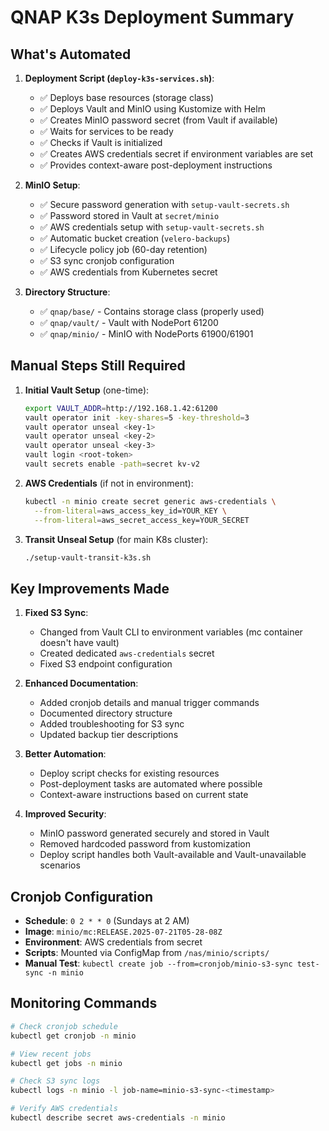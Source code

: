 # QNAP K3s Deployment Summary

## What's Automated

1. **Deployment Script (`deploy-k3s-services.sh`)**:
   - ✅ Deploys base resources (storage class)
   - ✅ Deploys Vault and MinIO using Kustomize with Helm
   - ✅ Creates MinIO password secret (from Vault if available)
   - ✅ Waits for services to be ready
   - ✅ Checks if Vault is initialized
   - ✅ Creates AWS credentials secret if environment variables are set
   - ✅ Provides context-aware post-deployment instructions

2. **MinIO Setup**:
   - ✅ Secure password generation with `setup-vault-secrets.sh`
   - ✅ Password stored in Vault at `secret/minio`
   - ✅ AWS credentials setup with `setup-vault-secrets.sh`
   - ✅ Automatic bucket creation (`velero-backups`)
   - ✅ Lifecycle policy job (60-day retention)
   - ✅ S3 sync cronjob configuration
   - ✅ AWS credentials from Kubernetes secret

3. **Directory Structure**:
   - ✅ `qnap/base/` - Contains storage class (properly used)
   - ✅ `qnap/vault/` - Vault with NodePort 61200
   - ✅ `qnap/minio/` - MinIO with NodePorts 61900/61901

## Manual Steps Still Required

1. **Initial Vault Setup** (one-time):
   ```bash
   export VAULT_ADDR=http://192.168.1.42:61200
   vault operator init -key-shares=5 -key-threshold=3
   vault operator unseal <key-1>
   vault operator unseal <key-2>
   vault operator unseal <key-3>
   vault login <root-token>
   vault secrets enable -path=secret kv-v2
   ```

2. **AWS Credentials** (if not in environment):
   ```bash
   kubectl -n minio create secret generic aws-credentials \
     --from-literal=aws_access_key_id=YOUR_KEY \
     --from-literal=aws_secret_access_key=YOUR_SECRET
   ```

3. **Transit Unseal Setup** (for main K8s cluster):
   ```bash
   ./setup-vault-transit-k3s.sh
   ```

## Key Improvements Made

1. **Fixed S3 Sync**:
   - Changed from Vault CLI to environment variables (mc container doesn't have vault)
   - Created dedicated `aws-credentials` secret
   - Fixed S3 endpoint configuration

2. **Enhanced Documentation**:
   - Added cronjob details and manual trigger commands
   - Documented directory structure
   - Added troubleshooting for S3 sync
   - Updated backup tier descriptions

3. **Better Automation**:
   - Deploy script checks for existing resources
   - Post-deployment tasks are automated where possible
   - Context-aware instructions based on current state

4. **Improved Security**:
   - MinIO password generated securely and stored in Vault
   - Removed hardcoded password from kustomization
   - Deploy script handles both Vault-available and Vault-unavailable scenarios

## Cronjob Configuration

- **Schedule**: `0 2 * * 0` (Sundays at 2 AM)
- **Image**: `minio/mc:RELEASE.2025-07-21T05-28-08Z`
- **Environment**: AWS credentials from secret
- **Scripts**: Mounted via ConfigMap from `/nas/minio/scripts/`
- **Manual Test**: `kubectl create job --from=cronjob/minio-s3-sync test-sync -n minio`

## Monitoring Commands

```bash
# Check cronjob schedule
kubectl get cronjob -n minio

# View recent jobs
kubectl get jobs -n minio

# Check S3 sync logs
kubectl logs -n minio -l job-name=minio-s3-sync-<timestamp>

# Verify AWS credentials
kubectl describe secret aws-credentials -n minio
```